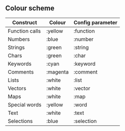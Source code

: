 ## Colour scheme

|Construct | Colour | Config parameter |
|----------|--------|------------------|
|Function calls | :yellow | :function |
|Numbers | :blue | :number |
|Strings | :green | :string |
|Chars | :green | :char |
|Keywords | :cyan | :keyword |
|Comments | :magenta | :comment |
|Lists | :white | :list |
|Vectors | :white | :vector |
|Maps | :white | :map |
|Special words | :yellow | :word |
|Text | :white | :text |
|Selections | :blue | :selection |
